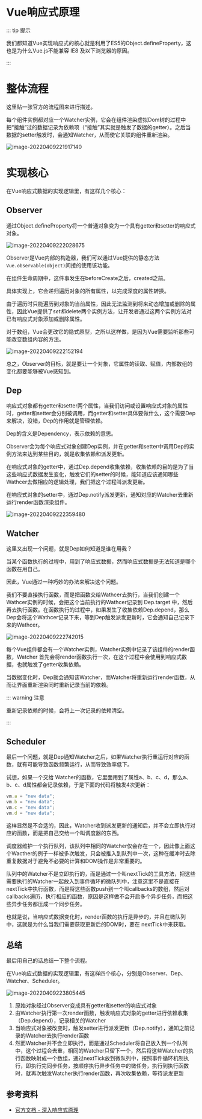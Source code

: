 # Vue响应式原理

::: tip 提示

我们都知道Vue实现响应式的核心就是利用了ES5的Object.defineProperty，这也是为什么Vue.js不能兼容 IE8 及以下浏览器的原因。

:::

# 整体流程

这里贴一张官方的流程图来进行描述。

每个组件实例都对应一个Watcher实例，它会在组件渲染虚拟Dom树的过程中把“接触”过的数据记录为依赖项（“接触”其实就是触发了数据的getter）。之后当数据的setter触发时，会通知Watcher，从而使它关联的组件重新渲染。

![image-20220409221917140](https://penguinbucket.obs.cn-southwest-2.myhuaweicloud.com/img/image-20220409221917140.png)

# 实现核心

在Vue响应式数据的实现逻辑里，有这样几个核心：

## Observer

通过Object.defineProperty将一个普通对象变为一个具有getter和setter的响应式对象。

![image-20220409222028675](https://penguinbucket.obs.cn-southwest-2.myhuaweicloud.com/img/image-20220409222028675.png)

Observer是Vue内部的构造器，我们可以通过Vue提供的静态方法`Vue.observable(object)`间接的使用该功能。

在组件生命周期中，这件事发生在beforeCreate之后，created之前。

具体实现上，它会递归遍历对象的所有属性，以完成深度的属性转换。

由于遍历时只能遍历到对象的当前属性，因此无法监测到将来动态增加或删除的属性，因此Vue提供了$set和$delete两个实例方法，让开发者通过这两个实例方法对已有响应式对象添加或删除属性。

对于数组，Vue会更改它的隐式原型，之所以这样做，是因为Vue需要监听那些可能改变数组内容的方法。

![image-20220409222152194](https://penguinbucket.obs.cn-southwest-2.myhuaweicloud.com/img/image-20220409222152194.png)

总之，Observer的目标，就是要让一个对象，它属性的读取、赋值，内部数组的变化都要能够被Vue感知到。

## Dep

响应式对象都有getter和setter两个属性，当我们访问或设置响应式对象的属性时，getter和setter会分别被调用，而getter和setter具体要做什么，这个需要Dep来解决，没错，Dep的作用就是管理依赖。

Dep的含义是Dependency，表示依赖的意思。

Observer会为每个响应式对象创建Dep实例，并在getter和setter中调用Dep的实例方法来达到某些目的，就是收集依赖和派发更新。

在响应式对象的getter中，通过Dep.depend收集依赖，收集依赖的目的是为了当这些响应式数据发生变化，触发它们的setter的时候，能知道应该通知哪些Wathcer去做相应的逻辑处理，我们把这个过程叫派发更新。

在响应式对象的setter中，通过Dep.notify派发更新，通知对应的Watcher去重新运行render函数渲染组件。

![image-20220409222359480](https://penguinbucket.obs.cn-southwest-2.myhuaweicloud.com/img/image-20220409222359480.png)

## Watcher

这里又出现一个问题，就是Dep如何知道是谁在用我？

当某个函数执行的过程中，用到了响应式数据，然而响应式数据是无法知道是哪个函数在用自己。

因此，Vue通过一种巧妙的办法来解决这个问题。

我们不要直接执行函数，而是把函数交给Wathcer去执行，当我们创建一个Wathcer实例的时候，会把这个当前执行的Wathcer记录到 Dep.target 中，然后再去执行函数。在函数执行的过程中，如果发生了收集依赖Dep.depend，那么Dep会将这个Wathcer记录下来，等到Dep触发派发更新时，它会通知自己记录下来的Wathcer。

![image-20220409222742015](https://penguinbucket.obs.cn-southwest-2.myhuaweicloud.com/img/image-20220409222742015.png)

每个Vue组件都会有一个Watcher实例，Watcher实例中记录了该组件的render函数，Watcher 首先会将render函数执行一次，在这个过程中会使用到响应式数据，也就触发了getter收集依赖。

当数据变化时，Dep就会通知该Watcher，而Watcher将重新运行render函数，从而让界面重新渲染同时重新记录当前的依赖。

::: warning 注意

重新记录依赖的时候，会将上一次记录的依赖清空。

:::

## Scheduler

最后一个问题，就是Dep通知Watcher之后，如果Watcher执行重运行对应的函数，就有可能导致函数频繁运行，从而导致效率低下。

试想，如果一个交给 Watcher的函数，它里面用到了属性a、b、c、d，那么a、b、c、d属性都会记录依赖，于是下面的代码将触发4次更新：

```js
vm.a = "new data";
vm.b = "new data";
vm.c = "new data";
vm.d = "new data";
```

这样显然是不合适的，因此，Watcher收到派发更新的通知后，并不会立即执行对应的函数，而是把自己交给一个叫调度器的东西。

调度器维护一个执行队列，该队列中相同的Watcher仅会存在一个，因此像上面这个Wacther的例子一样被多次触发，只会被推入到队列中一次，这种在缓冲时去除重复数据对于避免不必要的计算和DOM操作是非常重要的。

队列中的Watcher不是立即执行的，而是通过一个叫nextTick的工具方法，把这些需要执行的Watcher一起放入到事件循环的微队列中，注意这里不是直接在nextTick中执行函数，而是将这些函数push到一个叫callbacks的数组，然后对callbacks遍历，执行相应的函数，原因是这样做不会开启多个异步任务，而把这些异步任务都压成一个同步任务。

也就是说，当响应式数据变化时，render函数的执行是异步的，并且在微队列中，这就是为什么当我们需要获取更新后的DOM时，要在 nextTick中来获取。

## 总结

最后用自己的话总结一下整个流程。

在Vue响应式数据的实现逻辑里，有这样四个核心，分别是Observer、Dep、Watcher、Scheduler。

![image-20220409223805445](https://penguinbucket.obs.cn-southwest-2.myhuaweicloud.com/img/image-20220409223805445.png)

1. 原始对象经过Observer变成具有getter和setter的响应式对象
2. 由Watcher执行第一次render函数，触发响应式对象的getter进行依赖收集（Dep.depend），记录相关的Watcher
3. 当响应式对象被改变时，触发setter进行派发更新（Dep.notify），通知之前记录的Watcher去执行render函数
4. 然而Watcher并不会立即执行，而是通过Scheduler将自己放入到一个队列中，这个过程会去重，相同的Watcher只留下一个，然后将这些Watcher的执行函数映射成一个数组，通过nextTick放到微队列中，按照事件循环机制执行，即执行完同步任务，按顺序执行异步任务中的微任务，执行到执行函数时，就再次触发Watcher执行render函数，再次收集依赖，等待派发更新

## 参考资料

- [官方文档 - 深入响应式原理](https://cn.vuejs.org/v2/guide/reactivity.html)

<Vssue 
    :options="{ labels: [$page.relativePath.split('/')[0]] }" 
    :title="$page.relativePath.split('/')[1]" 
/>